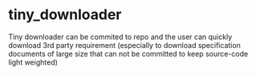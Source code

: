 # tiny_downloader
Tiny downloader can be commited to repo and the user can quickly download 3rd party requirement (especially to download specification documents of large size that can not be committed to keep source-code light weighted)
